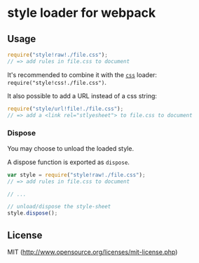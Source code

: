 # style loader for webpack

## Usage

``` javascript
require("style!raw!./file.css");
// => add rules in file.css to document
```

It's recommended to combine it with the [`css`](https://github.com/webpack/css-loader) loader: `require("style!css!./file.css")`.

It also possible to add a URL instead of a css string:

``` javascript
require("style/url!file!./file.css");
// => add a <link rel="stlyesheet"> to file.css to document
```

### Dispose

You may choose to unload the loaded style.

A dispose function is exported as `dispose`.

``` javascript
var style = require("style!raw!./file.css");
// => add rules in file.css to document

// ...

// unload/dispose the style-sheet
style.dispose();
```

## License

MIT (http://www.opensource.org/licenses/mit-license.php)

